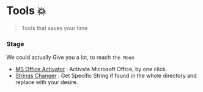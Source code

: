 # Tools 💥

>Tools that saves your time


### Stage
We could actually Give you a lot, to reach `the Moon`

- [MS Office Activator](./MS%20Office%20Activator) : Activate Microsoft Office, by one click.
- [Strings Changer](./Strings%20Changer) : Get Specific String if found in the whole directory and replace with your desire.
